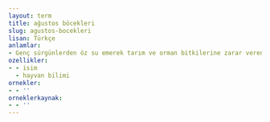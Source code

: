 ```yaml
---
layout: term
title: ağustos böcekleri
slug: agustos-bocekleri
lisan: Türkçe
anlamlar:
- Genç sürgünlerden öz su emerek tarım ve orman bitkilerine zarar veren birçok türün bulunduğu eş kanatlılar familyası
ozellikler:
- - isim
  - hayvan bilimi
ornekler:
- - ''
orneklerkaynak:
- - ''
---
```

